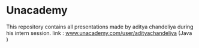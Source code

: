 # Unacademy
This repository contains all presentations made by aditya chandeliya during his intern session.
link : www.unacademy.com/user/adityachandeliya (Java )
